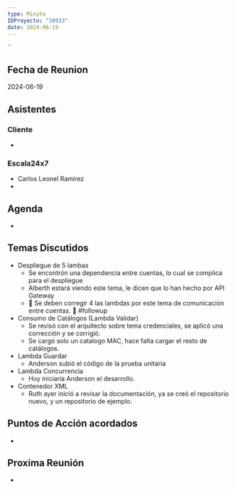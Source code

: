 ```yaml
---
type: Minuta
IDProyecto: "10933"
date: 2024-06-19
---
```

``

## Fecha de Reunion
2024-06-19

## Asistentes

### Cliente
* 
### Escala24x7
- Carlos Leonel Ramírez
-  

## Agenda
* 
## Temas Discutidos

- Despliegue de 5 lambas
	- Se encontrón una dependencia entre cuentas, lo cual se complica para el despliegue
	- Alberth estará viendo este tema, le dicen que lo han hecho por API Gateway
	- 🚩 Se deben corregir 4 las lambdas por este tema de comunicación entre cuentas. 🚩 #followup
- Consumo de Catálogos (Lambda Validar)
	- Se revisó con el arquitecto sobre tema credenciales, se aplicó una corrección y se corrigió. 
	- Se cargó solo un catalogo MAC, hace falta cargar el resto de catálogos. 
- Lambda Guardar
	- Anderson subió el código de la prueba unitaria 
- Lambda Concurrencia
	- Hoy iniciaría Anderson el desarrollo.
- Contenedor XML
	- Ruth ayer inició a revisar la documentación, ya se creó el repositorio nuevo, y un repositorio de ejemplo.

## Puntos de Acción acordados
*  

## Proxima Reunión
*   

